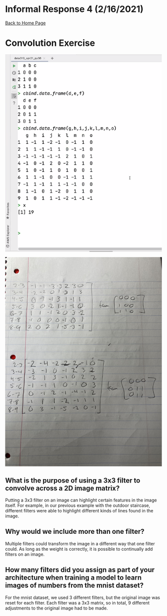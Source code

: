 # Informal Response 4 (2/16/2021)

[Back to Home Page](https://jeremy-swack.github.io/applied-machine-learning/)

# Convolution Exercise 

![pic_1](matrix_convolution_exercise_data_310.png)

![pic_2](data_310_convolved_matrix.jpg)

## What is the purpose of using a 3x3 filter to convolve across a 2D image matrix?

Putting a 3x3 filter on an image can highlight certain features in the image itself. For example, in our previous example with the outdoor staircase, different filters were able to highlight different kinds of lines found in the image.

## Why would we include more than one filter?

Multiple filters could transform the image in a different way that one filter could. As long as the weight is correctly, it is possible to continually add filters on an image.

## How many filters did you assign as part of your architecture when training a model to learn images of numbers from the mnist dataset?

For the mnist dataset, we used 3 different filters, but the original image was reset for each filter. Each filter was a 3x3 matrix, so in total, 9 different adjustments to the original image had to be made.

